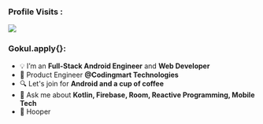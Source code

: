 
 ### Profile Visits :<br>
  <img src="https://profile-counter.glitch.me/gokulrajats/count.svg" />


### Gokul.apply{}:

- 💡 I’m an  <strong>Full-Stack Android Engineer</strong> and <strong>Web Developer</strong>
- 📱 Product Engineer <strong>@Codingmart Technologies</strong>
- 🔍 Let's join for  <strong>Android and a cup of coffee</strong>
- 💬 Ask me about <strong>Kotlin, Firebase, Room, Reactive Programming, Mobile Tech</strong>
- 🏀 Hooper

